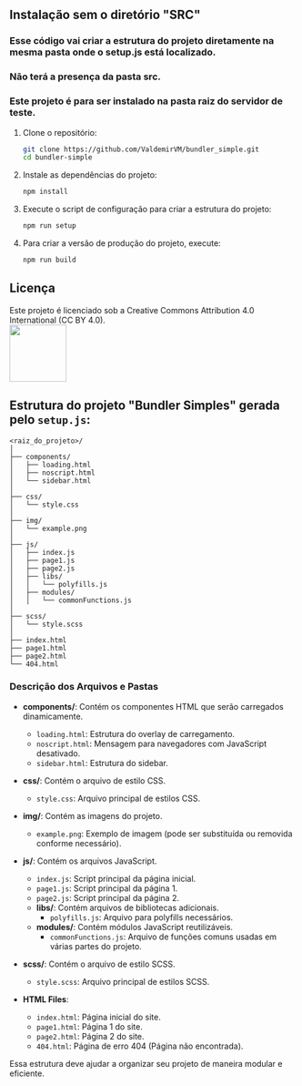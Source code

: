 
## Instalação sem o diretório "SRC"
### Esse código vai criar a estrutura do projeto diretamente na mesma pasta onde o setup.js está localizado. 
### Não terá a presença da pasta src. 
### Este projeto é para ser instalado na pasta raiz do servidor de teste. 

1. Clone o repositório:

    ```sh
    git clone https://github.com/ValdemirVM/bundler_simple.git
    cd bundler-simple
    ```

2. Instale as dependências do projeto:

    ```sh
    npm install
    ```

3. Execute o script de configuração para criar a estrutura do projeto:

    ```sh
    npm run setup
    ```

4. Para criar a versão de produção do projeto, execute:

    ```sh
    npm run build
    ```

## Licença

Este projeto é licenciado sob a Creative Commons Attribution 4.0 International (CC BY 4.0).  
<a href="https://creativecommons.org/licenses/by/4.0/" target="_blank"><img loading="lazy" src="https://mirrors.creativecommons.org/presskit/buttons/88x31/png/by.png" target="_blank" width="100"></a>

## Estrutura do projeto "Bundler Simples" gerada pelo `setup.js`:

```
<raiz_do_projeto>/
│
├── components/
│   ├── loading.html
│   ├── noscript.html
│   └── sidebar.html
│
├── css/
│   └── style.css
│
├── img/
│   └── example.png
│
├── js/
│   ├── index.js
│   ├── page1.js
│   ├── page2.js
│   ├── libs/
│   │   └── polyfills.js
│   ├── modules/
│   │   └── commonFunctions.js
│
├── scss/
│   └── style.scss
│
├── index.html
├── page1.html
├── page2.html
└── 404.html
```

### Descrição dos Arquivos e Pastas

- **components/**: Contém os componentes HTML que serão carregados dinamicamente.
  - `loading.html`: Estrutura do overlay de carregamento.
  - `noscript.html`: Mensagem para navegadores com JavaScript desativado.
  - `sidebar.html`: Estrutura do sidebar.

- **css/**: Contém o arquivo de estilo CSS.
  - `style.css`: Arquivo principal de estilos CSS.

- **img/**: Contém as imagens do projeto.
  - `example.png`: Exemplo de imagem (pode ser substituída ou removida conforme necessário).

- **js/**: Contém os arquivos JavaScript.
  - `index.js`: Script principal da página inicial.
  - `page1.js`: Script principal da página 1.
  - `page2.js`: Script principal da página 2.
  - **libs/**: Contém arquivos de bibliotecas adicionais.
    - `polyfills.js`: Arquivo para polyfills necessários.
  - **modules/**: Contém módulos JavaScript reutilizáveis.
    - `commonFunctions.js`: Arquivo de funções comuns usadas em várias partes do projeto.

- **scss/**: Contém o arquivo de estilo SCSS.
  - `style.scss`: Arquivo principal de estilos SCSS.

- **HTML Files**:
  - `index.html`: Página inicial do site.
  - `page1.html`: Página 1 do site.
  - `page2.html`: Página 2 do site.
  - `404.html`: Página de erro 404 (Página não encontrada).

Essa estrutura deve ajudar a organizar seu projeto de maneira modular e eficiente. 
